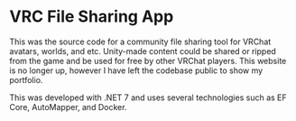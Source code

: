 # VRC File Sharing App

This was the source code for a community file sharing tool for VRChat avatars, worlds, and etc. Unity-made content could be shared or ripped from the game and be used for free by other VRChat players.
This website is no longer up, however I have left the codebase public to show my portfolio.

This was developed with .NET 7 and uses several technologies such as EF Core, AutoMapper, and Docker.

